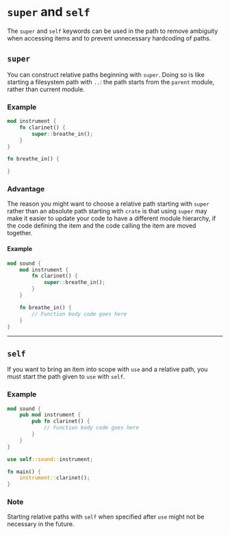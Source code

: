 # `super` and `self`

The `super` and `self` keywords can be used in the path to remove ambiguity when accessing items and to prevent unnecessary hardcoding of paths.

## `super`

You can construct relative paths beginning with `super`. Doing so is like starting a filesystem path with `..`: the path starts from the `parent` module, rather than current module.

### Example

```rust
mod instrument {
    fn clarinet() {
        super::breathe_in();
    }
}

fn breathe_in() {

}
```

### Advantage

The reason you might want to choose a relative path starting with `super` rather than an absolute path starting with `crate` is that using `super` may make it easier to update your code to have a different module hierarchy, if the code defining the item and the code calling the item are moved together.

#### Example

```rust
mod sound {
    mod instrument {
        fn clarinet() {
            super::breathe_in();
        }
    }

    fn breathe_in() {
        // Function body code goes here
    }
}
```

---

## `self`

If you want to bring an item into scope with `use` and a relative path, you must start the path given to `use` with `self`.

### Example 

```rust
mod sound {
    pub mod instrument {
        pub fn clarinet() {
            // Function body code goes here
        }
    }
}

use self::sound::instrument;

fn main() {
    instrument::clarinet();
}
```
### Note

Starting relative paths with `self` when specified after `use` might not be necessary in the future.
